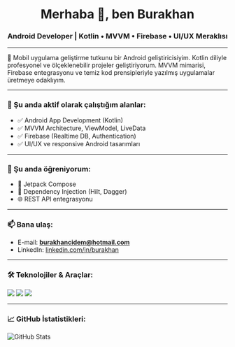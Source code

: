 <h1 align="center">Merhaba 👋, ben Burakhan</h1>
<h3 align="center">Android Developer | Kotlin • MVVM • Firebase • UI/UX Meraklısı</h3>

---

🎯 Mobil uygulama geliştirme tutkunu bir Android geliştiricisiyim. Kotlin diliyle profesyonel ve ölçeklenebilir projeler geliştiriyorum. MVVM mimarisi, Firebase entegrasyonu ve temiz kod prensipleriyle yazılmış uygulamalar üretmeye odaklıyım.

---

### 🚀 Şu anda aktif olarak çalıştığım alanlar:

- ✅ Android App Development (Kotlin)
- ✅ MVVM Architecture, ViewModel, LiveData
- ✅ Firebase (Realtime DB, Authentication)
- ✅ UI/UX ve responsive Android tasarımları

---

### 🧠 Şu anda öğreniyorum:

- 📱 Jetpack Compose
- 🧩 Dependency Injection (Hilt, Dagger)
- 🌐 REST API entegrasyonu

---

### 📫 Bana ulaş:

- E-mail: **burakhancidem@hotmail.com**
- LinkedIn: [linkedin.com/in/burakhan](https://www.linkedin.com/in/burakhan-%C3%A7idem-7229202a1/)

---

### 🛠️ Teknolojiler & Araçlar:

<p>
  <img src="https://img.shields.io/badge/Kotlin-%230095D5.svg?style=for-the-badge&logo=kotlin&logoColor=white"/>
  <img src="https://img.shields.io/badge/AndroidStudio-3DDC84?style=for-the-badge&logo=androidstudio&logoColor=white"/>
  <img src="https://img.shields.io/badge/Firebase-FFCA28?style=for-the-badge&logo=firebase&logoColor=black"/>
</p>

---

### 📈 GitHub İstatistikleri:

![GitHub Stats](https://github-readme-stats.vercel.app/api?username=Brkcidem&show_icons=true&theme=radical)
